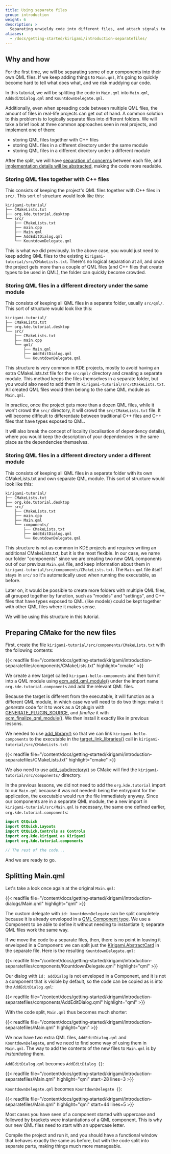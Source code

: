 ```yaml
---
title: Using separate files
group: introduction
weight: 6
description: >
  Separating unwieldy code into different files, and attach signals to your components.
aliases:
  - /docs/getting-started/kirigami/introduction-separatefiles/
---
```


## Why and how

For the first time, we will be separating some of our components into their own QML files. If we keep adding things to `Main.qml`, it's going to quickly become hard to tell what does what, and we risk muddying our code.

In this tutorial, we will be splitting the code in `Main.qml` into `Main.qml`, `AddEditDialog.qml` and `KountdownDelegate.qml`.

Additionally, even when spreading code between multiple QML files, the amount of files in real-life projects can get out of hand. A common solution to this problem is to logically separate files into different folders. We will take a brief look at three common approaches seen in real projects, and implement one of them:

* storing QML files together with C++ files
* storing QML files in a different directory under the same module
* storing QML files in a different directory under a different module

After the split, we will have [separation of concerns](https://en.wikipedia.org/wiki/Separation_of_concerns) between each file, and [implementation details will be abstracted](https://en.wikipedia.org/wiki/Abstraction_(computer_science)), making the code more readable.

### Storing QML files together with C++ files

This consists of keeping the project's QML files together with C++ files in `src/`. This sort of structure would look like this:

```
kirigami-tutorial/
├── CMakeLists.txt
├── org.kde.tutorial.desktop
└── src/
    ├── CMakeLists.txt
    ├── main.cpp
    ├── Main.qml
    ├── AddEditDialog.qml
    └── KountdownDelegate.qml
```

This is what we did previously. In the above case, you would just need to keep adding QML files to the existing `kirigami-tutorial/src/CMakeLists.txt`. There's no logical separation at all, and once the project gets more than a couple of QML files (and C++ files that create types to be used in QML), the folder can quickly become crowded.

### Storing QML files in a different directory under the same module

This consists of keeping all QML files in a separate folder, usually `src/qml/`. This sort of structure would look like this:

```
kirigami-tutorial/
├── CMakeLists.txt
├── org.kde.tutorial.desktop
└── src/
    ├── CMakeLists.txt
    ├── main.cpp
    └── qml/
        ├── Main.qml
        ├── AddEditDialog.qml
        └── KountdownDelegate.qml
```

This structure is very common in KDE projects, mostly to avoid having an extra CMakeLists.txt file for the `src/qml/` directory and creating a separate module. This method keeps the files themselves in a separate folder, but you would also need to add them in `kirigami-tutorial/src/CMakeLists.txt`. All created QML files would then belong to the same QML module as `Main.qml`.

In practice, once the project gets more than a dozen QML files, while it won't crowd the `src/` directory, it will crowd the `src/CMakeLists.txt` file. It will become difficult to differentiate between traditional C++ files and C++ files that have types exposed to QML.

It will also break the concept of locality (localisation of dependency details), where you would keep the description of your dependencies in the same place as the dependencies themselves.

### Storing QML files in a different directory under a different module

This consists of keeping all QML files in a separate folder with its own CMakeLists.txt and own separate QML module. This sort of structure would look like this:

```
kirigami-tutorial/
├── CMakeLists.txt
├── org.kde.tutorial.desktop
└── src/
    ├── CMakeLists.txt
    ├── main.cpp
    ├── Main.qml
    └── components/
        ├── CMakeLists.txt
        ├── AddEditDialog.qml
        └── KountdownDelegate.qml
```

This structure is not as common in KDE projects and requires writing an additional CMakeLists.txt, but it is the most flexible. In our case, we name our folder "components" since we are creating two new QML components out of our previous `Main.qml` file, and keep information about them in `kirigami-tutorial/src/components/CMakeLists.txt`. The `Main.qml` file itself stays in `src/` so it's automatically used when running the executable, as before.

Later on, it would be possible to create more folders with multiple QML files, all grouped together by function, such as "models" and "settings", and C++ files that have types exposed to QML (like models) could be kept together with other QML files where it makes sense.

We will be using this structure in this tutorial.

## Preparing CMake for the new files

First, create the file `kirigami-tutorial/src/components/CMakeLists.txt` with the following contents:

{{< readfile file="/content/docs/getting-started/kirigami/introduction-separatefiles/components/CMakeLists.txt" highlight="cmake" >}}

We create a new target called `kirigami-hello-components` and then turn it into a QML module using [ecm_add_qml_module()](https://api.kde.org/ecm/module/ECMQmlModule.html) under the import name `org.kde.tutorial.components` and add the relevant QML files.

Because the target is different from the executable, it will function as a different QML module, in which case we will need to do two things: make it *generate* code for it to work as a Qt plugin with [GENERATE_PLUGIN_SOURCE](https://api.kde.org/ecm/module/ECMQmlModule.html), and *finalize* it with [ecm_finalize_qml_module()](https://api.kde.org/ecm/module/ECMQmlModule.html). We then install it exactly like in previous lessons.

We needed to use [add_library()](https://cmake.org/cmake/help/latest/command/add_library.html) so that we can link `kirigami-hello-components` to the executable in the [target_link_libraries()](https://cmake.org/cmake/help/latest/command/target_link_libraries.html) call in `kirigami-tutorial/src/CMakeLists.txt`:

{{< readfile file="/content/docs/getting-started/kirigami/introduction-separatefiles/CMakeLists.txt" highlight="cmake" >}}

We also need to use [add_subdirectory()](https://cmake.org/cmake/help/latest/command/add_subdirectory.html) so CMake will find the `kirigami-tutorial/src/components/` directory.

In the previous lessons, we did not need to add the `org.kde.tutorial` import to our `Main.qml` because it was not needed: being the entrypoint for the application, the executable would run the file immediately anyway. Since our components are in a separate QML module, the a new import in `kirigami-tutorial/src/Main.qml` is necessary, the same one defined earlier, `org.kde.tutorial.components`:

```qml
import QtQuick
import QtQuick.Layouts
import QtQuick.Controls as Controls
import org.kde.kirigami as Kirigami
import org.kde.tutorial.components

// The rest of the code...
```

And we are ready to go.

## Splitting Main.qml

Let's take a look once again at the original `Main.qml`:

{{< readfile file="/content/docs/getting-started/kirigami/introduction-dialogs/Main.qml" highlight="qml" >}}

The custom delegate with `id: kountdownDelegate` can be split completely because it is already enveloped in a [QML Component type](docs:qtqml;QtQml.Component). We use a Component to be able to define it without needing to instantiate it; separate QML files work the same way.

If we move the code to a separate files, then, there is no point in leaving it enveloped in a Component: we can split just the [Kirigami.AbstractCard](docs:kirigami2;AbstractCard) in the separate file. Here is the resulting `KountdownDelegate.qml`:

{{< readfile file="/content/docs/getting-started/kirigami/introduction-separatefiles/components/KountdownDelegate.qml" highlight="qml" >}}

Our dialog with `id: addDialog` is not enveloped in a Component, and it is not a component that is visible by default, so the code can be copied as is into the `AddEditDialog.qml`:

{{< readfile file="/content/docs/getting-started/kirigami/introduction-separatefiles/components/AddEditDialog.qml" highlight="qml" >}}

With the code split, `Main.qml` thus becomes much shorter:

{{< readfile file="/content/docs/getting-started/kirigami/introduction-separatefiles/Main.qml" highlight="qml" >}}

We now have two extra QML files, `AddEditDialog.qml` and `KountdownDelegate`, and we need to find some way of using them in `Main.qml`. The way to add the contents of the new files to `Main.qml` is by *instantiating* them.

`AddEditDialog.qml` becomes `AddEditDialog {}`:

{{< readfile file="/content/docs/getting-started/kirigami/introduction-separatefiles/Main.qml" highlight="qml" start=28 lines=3 >}}

`KountdownDelegate.qml` becomes `KountdownDelegate {}`:

{{< readfile file="/content/docs/getting-started/kirigami/introduction-separatefiles/Main.qml" highlight="qml" start=44 lines=5 >}}

Most cases you have seen of a component started with uppercase and followed by brackets were instantiations of a QML component. This is why our new QML files need to start with an uppercase letter.

Compile the project and run it, and you should have a functional window that behaves exactly the same as before, but with the code split into separate parts, making things much more manageable.
